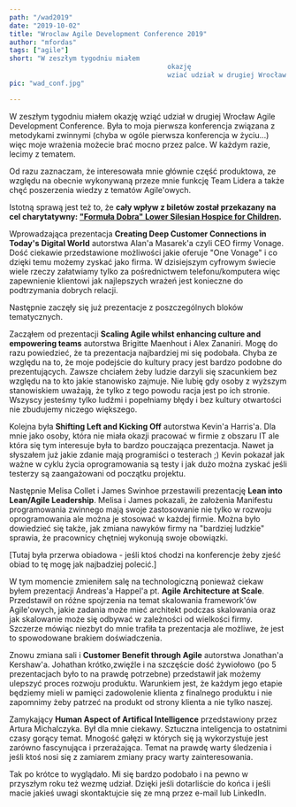 ```yaml
--- 
path: "/wad2019"
date: "2019-10-02"
title: "Wroclaw Agile Development Conference 2019"
author: "mfordas"
tags: ["agile"]
short: "W zeszłym tygodniu miałem
                                        okazję
                                        wziać udział w drugiej Wrocław Agile Development Conference..."
pic: "wad_conf.jpg"

---
```


  <div>
                            <p class="w3-left w3-justify" style="width:100%;">W zeszłym tygodniu miałem okazję wziąć
                                udział w drugiej Wrocław Agile Development Conference.
                                Była to moja pierwsza konferencja związana z metodykami zwinnymi (chyba w ogóle
                                pierwsza konferencja w życiu...) więc moje wrażenia możecie brać mocno przez palce.
                                W każdym
                                razie, lecimy z tematem.
                            </p>
                            <p class="w3-left w3-justify" style="width:100%;">
                                Od razu zaznaczam, że interesowała mnie głównie część produktowa, ze względu na
                                obecnie wykonywaną przeze mnie funkcję Team Lidera a także chęć poszerzenia wiedzy z
                                tematów Agile'owych.
                            </p>
                            <p class="w3-left w3-justify" style="width:100%;">Istotną sprawą jest też to, że <b>cały
                                    wpływ z biletów
                                    został przekazany na cel charytatywny: <a href="https://formuladobra.pl/">"Formuła
                                        Dobra" Lower Silesian Hospice for
                                        Children</a>.</b></p>
                            <p class="w3-left w3-justify" style="width:100%;">
                                Wprowadzająca prezentacja <b>Creating Deep Customer Connections in Today's Digital
                                    World</b> autorstwa Alan'a Masarek'a
                                czyli CEO firmy Vonage. Dość ciekawie przedstawione możliwości jakie oferuje "One
                                Vonage" i co dzięki temu możemy zyskać jako firma.
                                W dzisiejszym cyfrowym świecie wiele rzeczy załatwiamy tylko za pośrednictwem
                                telefonu/komputera więc zapewnienie klientowi jak najlepszych wrażeń
                                jest konieczne do podtrzymania dobrych relacji.
                            </p>
                            <p class="w3-left w3-justify" style="width:100%;">
                                Następnie zaczęły się już prezentacje z poszczególnych bloków tematycznych.
                            </p>
                            <p class="w3-left w3-justify" style="width:100%;">
                                Zacząłem od prezentacji <b>Scaling Agile whilst enhancing culture and empowering
                                    teams</b> autorstwa Brigitte Maenhout i Alex Zananiri.
                                Mogę do razu powiedzieć, że ta prezentacja najbardziej mi się podobała. Chyba ze
                                względu na to, że moje podejście do kultury pracy jest
                                bardzo podobne do prezentujących. Zawsze chciałem żeby ludzie darzyli się szacunkiem
                                bez względu na to kto jakie stanowisko zajmuje. Nie lubię
                                gdy osoby z wyższym stanowiskiem uważają, że tylko z tego powodu racja jest po ich
                                stronie. Wszyscy jesteśmy tylko ludźmi i popełniamy błędy i bez
                                kultury otwartości nie zbudujemy niczego większego.
                            </p>
                            <p class="w3-left w3-justify" style="width:100%;">
                                Kolejna była <b>Shifting Left and Kicking Off</b> autorstwa Kevin'a Harris'a.
                                Dla mnie jako osoby, która nie miała okazji pracować w firmie z obszaru IT ale która
                                się tym interesuje była to bardzo pouczająca prezentacja.
                                Nawet ja słyszałem już jakie zdanie mają programiści o testerach ;) Kevin pokazał
                                jak ważne w cyklu życia oprogramowania są testy i jak dużo można zyskać
                                jeśli testerzy są zaangażowani od początku projektu.
                            </p>
                            <p class="w3-left w3-justify" style="width:100%;">
                                Następnie Melisa Collet i James Swinhoe przestawili prezentację <b>Lean into
                                    Lean/Agile Leadership</b>.
                                Melisa i James pokazali, że założenia Manifestu programowania zwinnego mają swoje
                                zastosowanie nie tylko w rozwoju oprogramowania ale można je stosować w każdej
                                firmie. Można było dowiedzieć się także, jak zmiana nawyków firmy na "bardziej
                                ludzkie" sprawia, że pracownicy chętniej wykonują swoje obowiązki.
                            </p>
                            <p class="w3-left w3-justify" style="width:100%;">
                                [Tutaj była przerwa obiadowa - jeśli ktoś chodzi na konferencje żeby zjeść obiad to
                                tę mogę jak najbadziej polecić.]
                            </p>
                            <p class="w3-left w3-justify" style="width:100%;">
                                W tym momencie zmieniłem salę na technologiczną ponieważ ciekaw byłem prezentacji
                                Andreas'a Happel'a pt. <b>Agile Architecture at Scale</b>.
                                Przedstawił on różne spojrzenia na temat skalowania framework'ów Agile'owych, jakie
                                zadania może mieć architekt podczas skalowania oraz jak skalowanie może się
                                odbywać w zależności od wielkości firmy. Szczerze mówiąc niezbyt do mnie trafiła ta
                                prezentacja ale możliwe, że jest to spowodowane brakiem doświadczenia.
                            </p>
                            <p class="w3-left w3-justify" style="width:100%;">
                                Znowu zmiana sali i <b>Customer Benefit through Agile</b> autorstwa Jonathan'a
                                Kershaw'a.
                                Johathan krótko,zwięźle i na szczęście dość żywiołowo (po 5 prezentacjach było to na
                                prawdę potrzebne) przedstawił jak możemy ulepszyć proces rozwoju
                                produktu. Warunkiem jest, że każdym jego etapie będziemy mieli w pamięci zadowolenie
                                klienta z finalnego produktu i nie zapomnimy żeby patrzeć na produkt
                                od strony klienta a nie tylko naszej.
                            </p>
                            <p class="w3-left w3-justify" style="width:100%;">
                                Zamykający <b>Human Aspect of Artifical Intelligence</b> przedstawiony przez Artura
                                Michalczyka.
                                Był dla mnie ciekawy. Sztuczna inteligencja to ostatnimi czasy gorący temat. Mnogość
                                gałęzi w których się ją wykorzystuje jest zarówno fascynująca
                                i przerażająca. Temat na prawdę warty śledzenia i jeśli ktoś nosi się z zamiarem
                                zmiany pracy warty zainteresowania.
                            </p>
                            <p class="w3-left w3-justify" style="width:100%;">
                                Tak po krótce to wyglądało. Mi się bardzo podobało i na pewno w przyszłym roku też
                                wezmę udział. Dzięki jeśli dotarliście do końca i jeśli macie jakieś uwagi
                                skontaktujcie się
                                ze mną przez e-mail lub LinkedIn.
                            </p>
                        </div>
                           